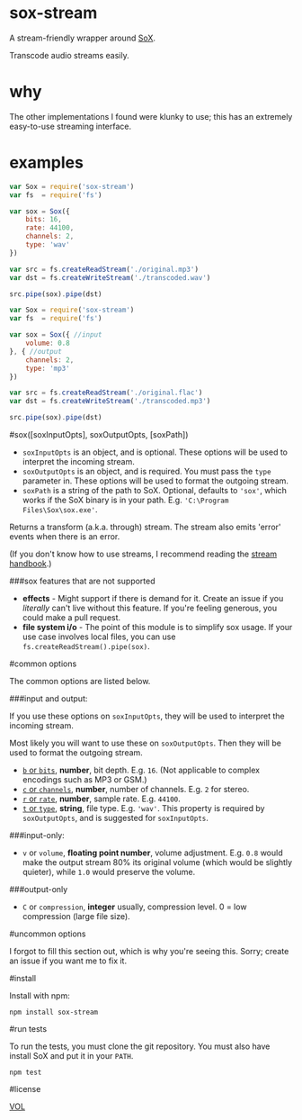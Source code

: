 sox-stream
==========

A stream-friendly wrapper around [SoX](http://sox.sourceforge.net/).

Transcode audio streams easily.

why
===

The other implementations I found were klunky to use; this has an extremely easy-to-use streaming interface.

examples
========

```js
var Sox = require('sox-stream')
var fs  = require('fs')

var sox = Sox({
	bits: 16,
	rate: 44100,
	channels: 2,
	type: 'wav'
})

var src = fs.createReadStream('./original.mp3')
var dst = fs.createWriteStream('./transcoded.wav')

src.pipe(sox).pipe(dst)
```

```js
var Sox = require('sox-stream')
var fs  = require('fs')

var sox = Sox({ //input
	volume: 0.8
}, { //output
	channels: 2,
	type: 'mp3'
})

var src = fs.createReadStream('./original.flac')
var dst = fs.createWriteStream('./transcoded.mp3')

src.pipe(sox).pipe(dst)
```

#sox([soxInputOpts], soxOutputOpts, [soxPath])

- `soxInputOpts` is an object, and is optional. These options will be used to interpret the incoming stream.
- `soxOutputOpts` is an object, and is required. You must pass the `type` parameter in. These options will be used to format the outgoing stream.
- `soxPath` is a string of the path to SoX. Optional, defaults to `'sox'`, which works if the SoX binary is in your path. E.g. `'C:\Program Files\Sox\sox.exe'`.

Returns a transform (a.k.a. through) stream. The stream also emits 'error' events when there is an error.

(If you don't know how to use streams, I recommend reading the [stream handbook](https://github.com/substack/stream-handbook).)

###sox features that are not supported
- **effects** - Might support if there is demand for it. Create an issue if you *literally* can't live without this feature. If you're feeling generous, you could make a pull request.
- **file system i/o** - The point of this module is to simplify sox usage. If your use case involves local files, you can use `fs.createReadStream().pipe(sox)`.

#common options

The common options are listed below.

###input and output:

If you use these options on `soxInputOpts`, they will be used to interpret the incoming stream.

Most likely you will want to use these on `soxOutputOpts`. Then they will be used to format the outgoing stream.

- [`b` or `bits`](https://en.wikipedia.org/wiki/Audio_bit_depth), **number**, bit depth. E.g. `16`. (Not applicable to complex encodings such as MP3 or GSM.)
- [`c` or `channels`](https://en.wikipedia.org/wiki/Audio_channel), **number**, number of channels. E.g. `2` for stereo.
- [`r` or `rate`](https://en.wikipedia.org/wiki/Sampling_(signal_processing)#Sampling_rate), **number**, sample rate. E.g. `44100`.
- [`t` or `type`](https://en.wikipedia.org/wiki/Audio_file_format), **string**, file type. E.g. `'wav'`. This property is required by `soxOutputOpts`, and is suggested for `soxInputOpts`.

###input-only:

- `v` or `volume`, **floating point number**, volume adjustment. E.g. `0.8` would make the output stream 80% its original volume (which would be slightly quieter), while `1.0` would preserve the volume.

###output-only

- `C` or `compression`, **integer** usually, compression level. 0 = low compression (large file size).

#uncommon options

I forgot to fill this section out, which is why you're seeing this. Sorry; create an issue if you want me to fix it.

#install

Install with npm: 

```
npm install sox-stream
```

#run tests

To run the tests, you must clone the git repository. You must also have install SoX and put it in your `PATH`.

```
npm test
```

#license

[VOL](http://veryopenlicense.com)
